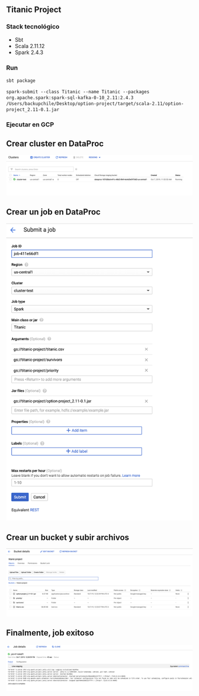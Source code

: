 ## Titanic Project

### Stack tecnológico
* Sbt
* Scala 2.11.12
* Spark 2.4.3


### Run

```
sbt package
```
```
spark-submit --class Titanic --name Titanic --packages org.apache.spark:spark-sql-kafka-0-10_2.11:2.4.3 /Users/backupchile/Desktop/option-project/target/scala-2.11/option-project_2.11-0.1.jar
```


### Ejecutar en GCP
## Crear cluster en DataProc
![alt text](cluster-dataproc.png "Logo Title Text 1")
## Crear un job en DataProc
![alt text](job.png "Logo Title Text 1")

## Crear un bucket y subir archivos
![alt text](bucket.png "Logo Title Text 1")

## Finalmente, job exitoso
![alt text](job-success.png "Logo Title Text 1")